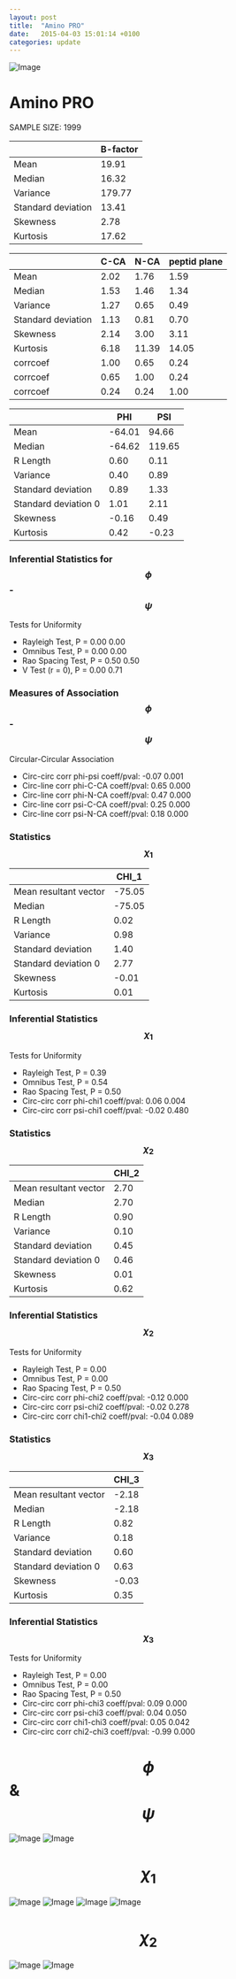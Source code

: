 ```yaml
---
layout: post
title:  "Amino PRO"
date:   2015-04-03 15:01:14 +0100
categories: update
---
```

<script src="https://cdnjs.cloudflare.com/ajax/libs/mathjax/2.7.0/MathJax.js?config=TeX-AMS-MML_HTMLorMML" type="text/javascript"></script>

![Image](../../../../images/aadensity.png)

# Amino PRO


 SAMPLE SIZE: 1999
 
 
 
|     | B-factor |
| --- | --- |
| Mean | 19.91 |
| Median | 16.32 |
| Variance | 179.77 |
| Standard deviation | 13.41 |
| Skewness | 2.78 |
| Kurtosis | 17.62 |
 
 
 

|     | C-CA | N-CA | peptid plane |
| --- | --- | --- | --- |
| Mean | 2.02 | 1.76 | 1.59 |
| Median | 1.53 | 1.46 | 1.34 |
| Variance | 1.27 | 0.65 | 0.49 |
| Standard deviation | 1.13 | 0.81 | 0.70 |
| Skewness | 2.14 | 3.00 | 3.11 |
| Kurtosis | 6.18 | 11.39 | 14.05 |
| corrcoef | 1.00 | 0.65 | 0.24 |
| corrcoef | 0.65 | 1.00 | 0.24 |
| corrcoef | 0.24 | 0.24 | 1.00 |
 
 
 

|     | PHI | PSI |
| --- | --- | --- |
| Mean | -64.01 | 94.66 |
| Median | -64.62 | 119.65 |
| R Length | 0.60 | 0.11 |
| Variance | 0.40 | 0.89 |
| Standard deviation | 0.89 | 1.33 |
| Standard deviation 0 | 1.01 | 2.11 |
| Skewness | -0.16 | 0.49 |
| Kurtosis | 0.42 | -0.23 |

### Inferential Statistics for $$\phi$$-$$\psi$$ 

Tests for Uniformity

- Rayleigh Test, P = 0.00 0.00
- Omnibus Test,  P = 0.00 0.00
- Rao Spacing Test,  P = 0.50 0.50
- V Test (r = 0),  P = 0.00 0.71
### Measures of Association $$\phi$$-$$\psi$$

Circular-Circular Association
- Circ-circ corr phi-psi coeff/pval:	-0.07	 0.001
- Circ-line corr phi-C-CA coeff/pval:	0.65	 0.000
- Circ-line corr phi-N-CA coeff/pval:	0.47	 0.000
- Circ-line corr psi-C-CA coeff/pval:	0.25	 0.000
- Circ-line corr psi-N-CA coeff/pval:	0.18	 0.000
### Statistics $$\chi_1$$

|     | CHI_1 |
| --- | --- |
| Mean resultant vector | -75.05 |
| Median | -75.05 | 
| R Length | 0.02 | 
| Variance | 0.98 | 
| Standard deviation | 1.40 |
| Standard deviation 0| 2.77 |
| Skewness | -0.01 |
| Kurtosis | 0.01 |

 

### Inferential Statistics $$\chi_1$$
Tests for Uniformity

- Rayleigh Test, 	 P = 0.39
- Omnibus Test, 	 P = 0.54
- Rao Spacing Test, 	 P = 0.50
- Circ-circ corr phi-chi1 coeff/pval:	0.06	 0.004
- Circ-circ corr psi-chi1 coeff/pval:	-0.02	 0.480

 

### Statistics $$\chi_2$$

|     | CHI_2 |
| --- | --- |
| Mean resultant vector | 2.70 |
| Median | 2.70 |
| R Length | 0.90 |
| Variance | 0.10 |
| Standard deviation | 0.45 |
| Standard deviation 0 | 0.46 |
| Skewness | 0.01 |
| Kurtosis | 0.62 |


### Inferential Statistics $$\chi_2$$ 

Tests for Uniformity

- Rayleigh Test, 	 P = 0.00
- Omnibus Test, 	 P = 0.00
- Rao Spacing Test, 	 P = 0.50
- Circ-circ corr phi-chi2 coeff/pval:	-0.12	 0.000
- Circ-circ corr psi-chi2 coeff/pval:	-0.02	 0.278
- Circ-circ corr chi1-chi2 coeff/pval:	-0.04	 0.089


 

### Statistics $$\chi_3$$

|    | CHI_3 |
| --- | --- |
| Mean resultant vector | -2.18 |
| Median | -2.18 |
| R Length | 0.82 |
| Variance | 0.18 |
| Standard deviation | 0.60 |
| Standard deviation 0 | 0.63 |
| Skewness | -0.03 |
| Kurtosis | 0.35 |



### Inferential Statistics $$\chi_3$$

Tests for Uniformity

- Rayleigh Test, 	 P = 0.00
- Omnibus Test, 	 P = 0.00
- Rao Spacing Test, 	 P = 0.50
- Circ-circ corr phi-chi3 coeff/pval:	0.09	 0.000
- Circ-circ corr psi-chi3 coeff/pval:	0.04	 0.050
- Circ-circ corr chi1-chi3 coeff/pval:	0.05	 0.042
- Circ-circ corr chi2-chi3 coeff/pval:	-0.99	 0.000

# $$\phi$$ & $$\psi$$
![Image](../../../../../images/PRO_Rama_phipsi.jpg)
![Image](../../../../../images/PRO_Rama_phipsiGrad.jpg)


# $$\chi_1$$
![Image](../../../../../images/PRO_Rama_phichi1.jpg)
![Image](../../../../images/PRO_Rama_Grad_psichi1.jpg)
![Image](../../../../images/PRO_Rama_psichi1.jpg)
![Image](../../../../images/PRO_Rama_Grad_phichi1.jpg)


# $$\chi_2$$
![Image](../../../../images/PRO_Rama_chi1chi2.jpg)
![Image](../../../../images/PRO_Rama_Gradchi1chi2.jpg)
